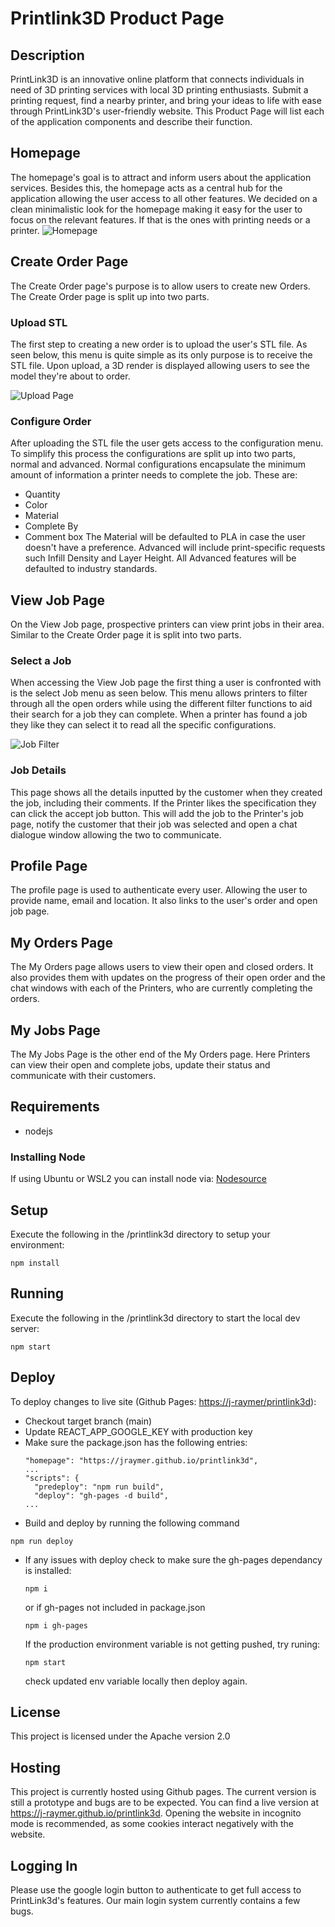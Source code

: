 # Printlink3D Product Page

## Description
PrintLink3D is an innovative online platform that connects individuals in need of 3D printing services with local 3D printing enthusiasts.
Submit a printing request, find a nearby printer, and bring your ideas to life with ease through PrintLink3D's user-friendly website.
This Product Page will list each of the application components and describe their function.

## Homepage
The homepage's goal is to attract and inform users about the application services.
Besides this, the homepage acts as a central hub for the application allowing the user access to all other features.
We decided on a clean minimalistic look for the homepage making it easy for the user to focus on the relevant features.
If that is the ones with printing needs or a printer.
![Homepage](https://github.com/J-Raymer/printlink3d/assets/44129402/78f8c5b6-59af-4598-a982-bade8de560bc)

## Create Order Page
The Create Order page's purpose is to allow users to create new Orders. The Create Order page is split up into two parts.

### Upload STL
The first step to creating a new order is to upload the user's STL file. As seen below, this menu is quite simple as its only purpose is to receive the STL file.
Upon upload, a 3D render is displayed allowing users to see the model they're about to order.

![Upload Page](https://github.com/J-Raymer/printlink3d/assets/156377663/62e71aca-3889-4a72-bafc-23cc5a94d6f3)

### Configure Order
After uploading the STL file the user gets access to the configuration menu. To simplify this process the configurations are split up into two parts, normal and advanced. 
Normal configurations encapsulate the minimum amount of information a printer needs to complete the job. These are:
 - Quantity
 - Color
 - Material
 - Complete By
 - Comment box
The Material will be defaulted to PLA in case the user doesn't have a preference.
Advanced  will include print-specific requests such Infill Density and Layer Height. All Advanced features will be defaulted to industry standards.

## View Job Page
On the View Job page, prospective printers can view print jobs in their area. Similar to the Create Order page it is split into two parts.

### Select a Job
When accessing the View Job page the first thing a user is confronted with is the select Job menu as seen below. 
This menu allows printers to filter through all the open orders while using the different filter functions to aid their search for a job they can complete.
When a printer has found a job they like they can select it to read all the specific configurations.

![Job Filter](https://github.com/J-Raymer/printlink3d/assets/156377663/805dd7ff-ae65-4bb5-98d1-7a75db3defa0)

### Job Details
This page shows all the details inputted by the customer when they created the job, including their comments. If the Printer likes the specification they can click
the accept job button. This will add the job to the Printer's job page, notify the customer that their job was selected and open a chat dialogue window allowing the two to communicate.  

## Profile Page
The profile page is used to authenticate every user. Allowing the user to provide name, email and location. It also links to the user's order and open job page.

## My Orders Page
The My Orders page allows users to view their open and closed orders. It also provides them with updates on the progress of their open order and the chat windows with each of the Printers, who are currently completing the orders.

## My Jobs Page
The My Jobs Page is the other end of the My Orders page. Here Printers can view their open and complete jobs, update their status and communicate with their customers.

## Requirements
- nodejs

### Installing Node
If using Ubuntu or WSL2 you can install node via: [Nodesource](https://deb.nodesource.com/)

## Setup
Execute the following in the /printlink3d directory to setup your environment:
```
npm install
```

## Running
Execute the following in the /printlink3d directory to start the local dev server:
```
npm start
```
## Deploy
To deploy changes to live site (Github Pages: [https://j-raymer/printlink3d](https://j-raymer.github.io/printlink3d)):

- Checkout target branch (main)
- Update REACT_APP_GOOGLE_KEY with production key
- Make sure the package.json has the following entries:
  ```
  "homepage": "https://jraymer.github.io/printlink3d",
  ...
  "scripts": {
    "predeploy": "npm run build",
    "deploy": "gh-pages -d build",
  ...
  ```
- Build and deploy by running the following command 
```
npm run deploy
```
- If any issues with deploy check to make sure the gh-pages dependancy is installed:
  ```
  npm i
  ```
  or if gh-pages not included in package.json
  ```
  npm i gh-pages
  ```
  If the production environment variable is not getting pushed, try runing:
  ```
  npm start
  ```
  check updated env variable locally then deploy again.

## License
This project is licensed under the Apache version 2.0

## Hosting
This project is currently hosted using Github pages. The current version is still a prototype and bugs are to be expected.
You can find a live version at https://j-raymer.github.io/printlink3d.
Opening the website in incognito mode is recommended, as some cookies interact negatively with the website.

## Logging In
Please use the google login button to authenticate to get full access to PrintLink3d's features. Our main login system currently contains a few bugs.


